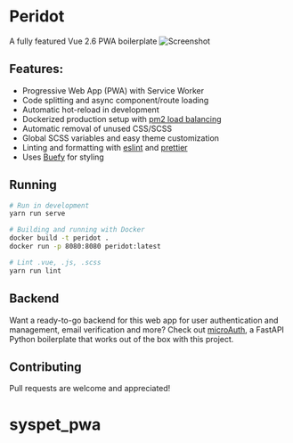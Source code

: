 
# Peridot
A fully featured Vue 2.6 PWA boilerplate
![Screenshot](./docs/readme_resources/homepage.png)

## Features:
* Progressive Web App (PWA) with Service Worker
* Code splitting and async component/route loading
* Automatic hot-reload in development
* Dockerized production setup with [pm2 load balancing](https://github.com/Unitech/pm2)
* Automatic removal of unused CSS/SCSS
* Global SCSS variables and easy theme customization
* Linting and formatting with [eslint](https://github.com/eslint/eslint) and [prettier](https://github.com/prettier/prettier)
* Uses [Buefy](https://buefy.github.io/#/) for styling

## Running
```bash
# Run in development
yarn run serve

# Building and running with Docker
docker build -t peridot .
docker run -p 8080:8080 peridot:latest

# Lint .vue, .js, .scss
yarn run lint
```

## Backend

Want a ready-to-go backend for this web app for user authentication and management, email verification and more? Check out [microAuth](https://github.com/gingernaut/microAuth), a FastAPI Python boilerplate that works out of the box with this project.

## Contributing

Pull requests are welcome and appreciated!
# syspet_pwa

